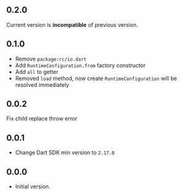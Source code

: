 ## 0.2.0

Current version is **incompatible** of previous version.

## 0.1.0

- Remove `package:rc/io.dart`
- Add `RuntimeConfiguration.from` factory constructor
- Add `all` to getter
- Removed `load` method, now create `RuntimeConfiguration` will be resolved immediately

## 0.0.2

Fix child replace throw error

## 0.0.1

- Change Dart SDK min version to `2.17.0`

## 0.0.0

- Initial version.
